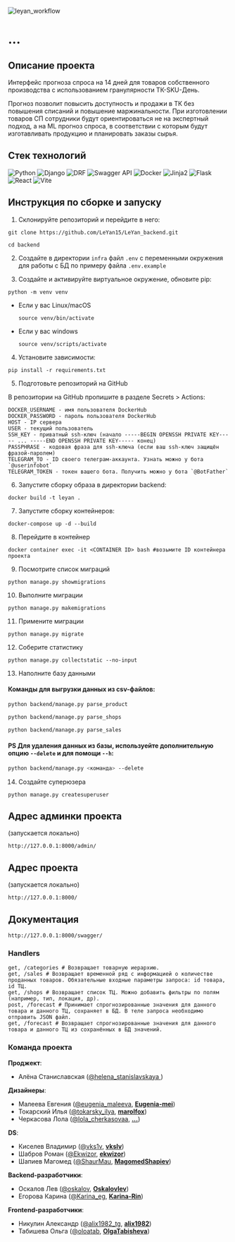 ![leyan_workflow](https://github.com/LeYan15/LeYan_backend/actions/workflows/leyan_workflow.yml/badge.svg)

# ...

## Описание проекта
Интерфейс прогноза спроса на 14 дней для товаров собственного производства с использованием гранулярности ТК-SKU-День.

Прогноз позволит повысить доступность и продажи в ТК без повышения списаний и повышение маржинальности.
При изготовлении товаров СП сотрудники будут ориентироваться не на экспертный подход, а на ML прогноз спроса, в соответствии с которым будут изготавливать продукцию и планировать заказы сырья.

## Стек технологий
![Python](https://img.shields.io/badge/Python-3.11-blue) ![Django](https://img.shields.io/badge/Django-3.2-green) ![DRF](https://img.shields.io/badge/DRF-3.12-orange) ![Swagger API](https://img.shields.io/badge/Swagger-API-green2) ![Docker](https://img.shields.io/badge/Docker-blue) ![Jinja2](https://img.shields.io/badge/Jinja2-3.1.2-red) ![Flask](https://img.shields.io/badge/Flask-2.3.3-cyan) ![React](https://img.shields.io/badge/React-teal) ![Vite](https://img.shields.io/badge/Vite-blue_violet)

## Инструкция по сборке и запуску
1. Склонируйте репозиторий и перейдите в него:
```
git clone https://github.com/LeYan15/LeYan_backend.git
```
```
cd backend
```
2. Создайте в директории `infra` файл `.env` с переменными окружения для работы
с БД по примеру файла `.env.example`

3. Создайте и активируйте виртуальное окружение, обновите pip:
```
python -m venv venv
```

* Если у вас Linux/macOS
    ```
    source venv/bin/activate
    ```

* Если у вас windows
    ```
    source venv/scripts/activate
    ```

4. Установите зависимости:
```
pip install -r requirements.txt
```
5. Подготовьте репозиторий на GitHub

В репозитории на GitHub пропишите в разделе Secrets > Actions:
```
DOCKER_USERNAME - имя пользователя DockerHub
DOCKER_PASSWORD - пароль пользователя DockerHub
HOST - IP сервера
USER - текущий пользователь
SSH_KEY - приватный ssh-ключ (начало -----BEGIN OPENSSH PRIVATE KEY----- ... -----END OPENSSH PRIVATE KEY----- конец)
PASSPHRASE - кодовая фраза для ssh-ключа (если ваш ssh-ключ защищён фразой-паролем)
TELEGRAM_TO - ID своего телеграм-аккаунта. Узнать можно у бота `@userinfobot`
TELEGRAM_TOKEN - токен вашего бота. Получить можно у бота `@BotFather`
```

6. Запустите сборку образа в директории backend:
```
docker build -t leyan .
```
7. Запустите сборку контейнеров:
```
docker-compose up -d --build
```
8. Перейдите в контейнер
```
docker container exec -it <CONTAINER ID> bash #возьмите ID контейнера проекта
```
9. Посмотрите список миграций
```
python manage.py showmigrations
```
10. Выполните миграции
```
python manage.py makemigrations
```
11. Примените миграции
```
python manage.py migrate
```
12. Соберите статистику
```
python manage.py collectstatic --no-input
```
13. Наполните базу данными
#### Команды для выгрузки данных из csv-файлов:
```sh
python backend/manage.py parse_product
```
```sh
python backend/manage.py parse_shops
```
```sh
python backend/manage.py parse_sales
```
#### PS Для удаления данных из базы, используейте дополнительную опцию ```--delete``` и для помощи ```--h```:
```sh
python backend/manage.py <команда> --delete
```
14. Создайте суперюзера
```
python manage.py createsuperuser
```

## Адрес админки проекта
(запускается локально)
```
http://127.0.0.1:8000/admin/
```

## Адрес проекта
(запускается локально)
```
http://127.0.0.1:8000/
```

## Документация
```
http://127.0.0.1:8000/swagger/
```

### Handlers
```
get, /categories # Возвращает товарную иерархию.
get, /sales # Возвращает временной ряд с информацией о количестве проданных товаров. Обязательные входные параметры запроса: id товара, id ТЦ.
get, /shops # Возвращает список ТЦ. Можно добавить фильтры по полям (например, тип, локация, др).
post, /forecast # Принимает спрогнозированные значения для данного товара и данного ТЦ, сохраняет в БД. В теле запроса необходимо отправить JSON файл.
get, /forecast # Возвращает спрогнозированные значения для данного товара и данного ТЦ из сохранённых в БД значений.
```

### Команда проекта

**Проджект**:
- Алёна Станиславская ([@helena_stanislavskaya ](https://t.me/@helena_stanislavskaya))

**Дизайнеры**:
- Малеева Евгения ([@eugenia_maleeva](https://t.me/eugenia_maleeva), **[Eugenia-mei](https://github.com/Eugenia-mei)**)
- Токарский Илья ([@tokarsky_ilya](https://t.me/tokarsky_ilya), **[marolfox](https://github.com/marolfox)**)
- Черкасова Лола ([@lola_cherkasovaa](https://t.me/lola_cherkasovaa), **[...](https://github.com/...)**)

**DS**:
- Киселев Владимир ([@vks1v](https://t.me/vks1v), **[vkslv](https://github.com/vkslv)**)
- Шабров Роман ([@Ekwizor](https://t.me/Ekwizor), **[ekwizor](https://github.com/ekwizor)**)
- Шапиев Магомед ([@ShaurMau](https://t.me/ShaurMau), **[MagomedShapiev](https://github.com/MagomedShapiev)**)

**Backend-разработчики**:
- Оскалов Лев ([@oskalov](https://t.me/oskalov), **[Oskalovlev](https://github.com/Oskalovlev)**)
- Егорова Карина ([@Karina_eg](https://t.me/Karina_eg), **[Karina-Rin](https://github.com/Karina-Rin)**)

**Frontend-разработчики**:
- Никулин Александр ([@alix1982_tg](https://t.me/alix1982_tg), **[alix1982](https://github.com/https://github.com/alix1982)**)
- Табишева Ольга ([@oloatab](https://t.me/oloatab), **[OlgaTabisheva](https://github.com/OlgaTabisheva)**)
